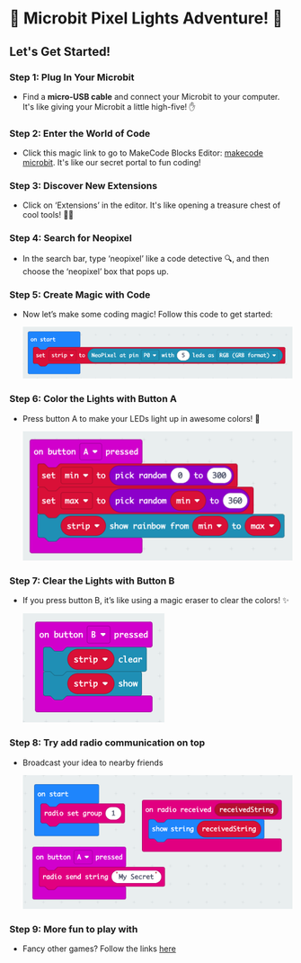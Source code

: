 
# 🌟 Microbit Pixel Lights Adventure! 🌈

## Let's Get Started!

### Step 1: Plug In Your Microbit

-   Find a **micro-USB cable** and connect your Microbit to your computer. It's like giving your Microbit a little high-five! ✋

### Step 2: Enter the World of Code

-   Click this magic link to go to MakeCode Blocks Editor: [makecode microbit](https://chat.openai.com/c/makecode.microbit.org). It's like our secret portal to fun coding!

### Step 3: Discover New Extensions

-   Click on ‘Extensions’ in the editor. It's like opening a treasure chest of cool tools! 🏴‍☠️

### Step 4: Search for Neopixel

-   In the search bar, type ‘neopixel’ like a code detective 🔍, and then choose the ‘neopixel’ box that pops up.

### Step 5: Create Magic with Code

-   Now let’s make some coding magic! Follow this code to get started:
    
    ![Init code](imgs/init_led.png)
    

### Step 6: Color the Lights with Button A

-   Press button A to make your LEDs light up in awesome colors! 🌈
    
    ![Set color](imgs/set_color.png)
    

### Step 7: Clear the Lights with Button B

-   If you press button B, it’s like using a magic eraser to clear the colors! ✨
    
    ![Clear color](imgs/clear_color.png)

### Step 8: Try add radio communication on top

-   Broadcast your idea to nearby friends

    ![Radio](imgs/radio.png)

### Step 9: More fun to play with

-   Fancy other games? Follow the links [here](https://makecode.microbit.org/examples)